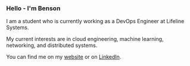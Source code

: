 ### Hello - I'm Benson

I am a student who is currently working as a DevOps Engineer at Lifeline Systems.

My current interests are in cloud engineering, machine learning, networking, and distributed systems.

You can find me on my [website](https://bensonyang.com) or on [LinkedIn](https://www.linkedin.com/in/bensonyanger/).

[//]: # "[![Anurag's GitHub stats](https://github-readme-stats.vercel.app/api?username=bensonyanger&theme=highcontrast)](https://github.com/anuraghazra/github-readme-stats)"
